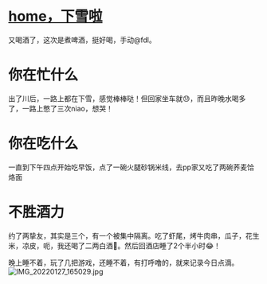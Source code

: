 # [home，下雪啦](https://github.com/zfy68/gitblog/issues/26)

又喝酒了，这次是煮啤酒，挺好喝，手动@fdl。

# 你在忙什么
出了川后，一路上都在下雪，感觉棒棒哒！但回家坐车就😓，而且昨晚水喝多了，一路上憋了三次niao，想哭！

# 你在吃什么
一直到下午四点开始吃早饭，点了一碗火腿砂锅米线，去pp家又吃了两碗荞麦饸烙面

# 不胜酒力
约了两挚友，其实是三个，有一个被集中隔离。吃了虾尾，烤牛肉串，瓜子，花生米，凉皮，呃，我还喝了二两白酒😬。然后回酒店睡了2个半小时😂！

晚上睡不着，玩了几把游戏，还睡不着，有打呼噜的，就来记录今日点滴。![IMG_20220127_165029.jpg](https://user-images.githubusercontent.com/37278360/151427415-fbdde205-c6c8-4caf-92d9-b4db1434db72.jpg)
